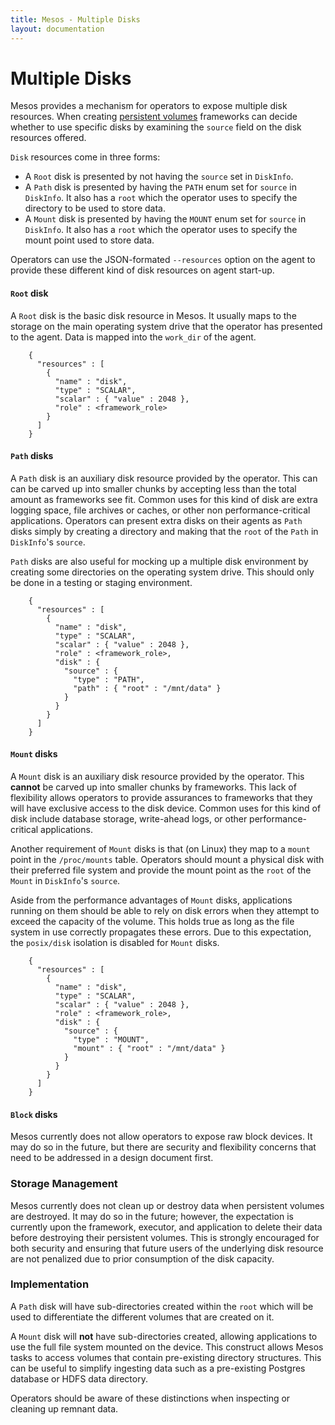 ```yaml
---
title: Mesos - Multiple Disks
layout: documentation
---
```


# Multiple Disks

Mesos provides a mechanism for operators to expose multiple disk resources. When
creating [persistent volumes](persistent-volume.md) frameworks can decide
whether to use specific disks by examining the `source` field on the disk
resources offered.

`Disk` resources come in three forms:

* A `Root` disk is presented by not having the `source` set in `DiskInfo`.
* A `Path` disk is presented by having the `PATH` enum set for `source` in
  `DiskInfo`. It also has a `root` which the operator uses to specify the
  directory to be used to store data.
* A `Mount` disk is presented by having the `MOUNT` enum set for `source` in
  `DiskInfo`. It also has a `root` which the operator uses to specify the
  mount point used to store data.

Operators can use the JSON-formated `--resources` option on the agent to provide
these different kind of disk resources on agent start-up.

#### `Root` disk

A `Root` disk is the basic disk resource in Mesos. It usually maps to the
storage on the main operating system drive that the operator has presented to
the agent. Data is mapped into the `work_dir` of the agent.

        {
          "resources" : [
            {
              "name" : "disk",
              "type" : "SCALAR",
              "scalar" : { "value" : 2048 },
              "role" : <framework_role>
            }
          ]
        }

#### `Path` disks

A `Path` disk is an auxiliary disk resource provided by the operator. This can
can be carved up into smaller chunks by accepting less than the total amount as
frameworks see fit. Common uses for this kind of disk are extra logging space,
file archives or caches, or other non performance-critical applications.
Operators can present extra disks on their agents as `Path` disks simply by
creating a directory and making that the `root` of the `Path` in `DiskInfo`'s
`source`.

`Path` disks are also useful for mocking up a multiple disk environment by
creating some directories on the operating system drive. This should only be
done in a testing or staging environment.

        {
          "resources" : [
            {
              "name" : "disk",
              "type" : "SCALAR",
              "scalar" : { "value" : 2048 },
              "role" : <framework_role>,
              "disk" : {
                "source" : {
                  "type" : "PATH",
                  "path" : { "root" : "/mnt/data" }
                }
              }
            }
          ]
        }

#### `Mount` disks

A `Mount` disk is an auxiliary disk resource provided by the operator. This
__cannot__ be carved up into smaller chunks by frameworks. This lack of
flexibility allows operators to provide assurances to frameworks that they will
have exclusive access to the disk device. Common uses for this kind of disk
include database storage, write-ahead logs, or other performance-critical
applications.

Another requirement of `Mount` disks is that (on Linux) they map to a `mount`
point in the `/proc/mounts` table. Operators should mount a physical disk with
their preferred file system and provide the mount point as the `root` of the
`Mount` in `DiskInfo`'s `source`.

Aside from the performance advantages of `Mount` disks, applications running on
them should be able to rely on disk errors when they attempt to exceed the
capacity of the volume. This holds true as long as the file system in use
correctly propagates these errors. Due to this expectation, the `posix/disk`
isolation is disabled for `Mount` disks.

        {
          "resources" : [
            {
              "name" : "disk",
              "type" : "SCALAR",
              "scalar" : { "value" : 2048 },
              "role" : <framework_role>,
              "disk" : {
                "source" : {
                  "type" : "MOUNT",
                  "mount" : { "root" : "/mnt/data" }
                }
              }
            }
          ]
        }

#### `Block` disks

Mesos currently does not allow operators to expose raw block devices. It may do
so in the future, but there are security and flexibility concerns that need to
be addressed in a design document first.

### Storage Management

Mesos currently does not clean up or destroy data when persistent volumes are
destroyed. It may do so in the future; however, the expectation is currently
upon the framework, executor, and application to delete their data before
destroying their persistent volumes. This is strongly encouraged for both
security and ensuring that future users of the underlying disk resource are not
penalized due to prior consumption of the disk capacity.

### Implementation

A `Path` disk will have sub-directories created within the `root` which will be
used to differentiate the different volumes that are created on it.

A `Mount` disk will __not__ have sub-directories created, allowing applications
to use the full file system mounted on the device. This construct allows Mesos
tasks to access volumes that contain pre-existing directory structures. This can
be useful to simplify ingesting data such as a pre-existing Postgres database or
HDFS data directory.

Operators should be aware of these distinctions when inspecting or cleaning up
remnant data.
